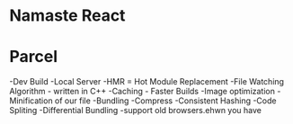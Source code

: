  # Namaste React


 # Parcel
 -Dev Build
 -Local Server
 -HMR = Hot Module Replacement
 -File Watching Algorithm - written in C++
 -Caching - Faster Builds
 -Image optimization
 -Minification of our file
 -Bundling
 -Compress 
 -Consistent Hashing
 -Code Spliting
 -Differential Bundling -support old browsers.ehwn you have <script type="module">, parcel  automatically generates a nomodule fallback for old browsers as well.
 -Diagnostic
 -Error Handling
 -HTTPs
 -Tree Shaking -remove unsed code
 -Different  Dev and production bundles

 #Namaste React

 /*
* -Header
    -Logo
    -Nav Items
* -Body
    -Search
    -Restaurant container
        -restaurant card
            -image
            -Name of res,start,cuisine,delivery time
* -Footer
    -copy right
    -links
    -address
    -contact

*/

Two types of Export/Import

-Default Export/Import

export default Component;
import component from "path";

-Named Export/Import

export const Compoment
import {Component} from "path"

# React Hooks
-Normal JS utility function 
-2 important Hooks
    -1. useState() - super powerful state variable in react
    -2. useEffects()

# 2 types Routing in web apps
    -Client side Routing
    -Server side Routing
    
# Lifting state up
   -- When you want to coordinate two components, move their state to their common parent.
    -Then pass the information down through props from their common parent.
    -Finally, pass the event handlers down so that the children can change the parent’s state.
    -It’s useful to consider components as “controlled” (driven by props) or “uncontrolled” (driven by state)..

# Redux ToolKit
    -Install libraries
        -@reduxjs/toolkit
        -react-redux
    -Build our store
    -Connect our store to our App
    -Create a slice(cart slice)
    -dispatch(action)
    -Selector

# Types of testing(devloper)
    -Unit Testing
    -Integration Testing
    -End to End Testing - e2e Testing

# Setting up Testing in our app
    -Install React Testing Library
    -Install jest
    -Installed Babel dependencies(jest)
    -Configure Babel
    -Configure Parcel config file to disable default babel transpliation
    -Jest Configuration
    -Jest - npx jest --init
    -Install jsdom library
    -Install @babel/preset-react - to make JSX work in test cases
    -Include @babel/preset-react inside my babel configuration
    -Install npm i -D @testing-library/jest-dom